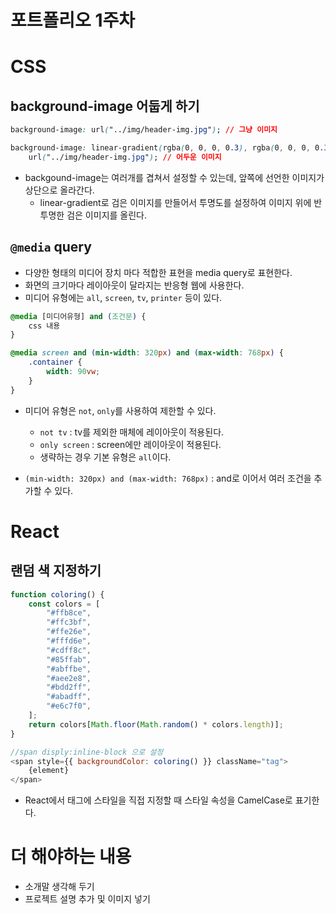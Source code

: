 # 포트폴리오 1주차

# CSS

## background-image 어둡게 하기

```css
background-image: url("../img/header-img.jpg"); // 그냥 이미지

background-image: linear-gradient(rgba(0, 0, 0, 0.3), rgba(0, 0, 0, 0.3)),
    url("../img/header-img.jpg"); // 어두운 이미지
```

-   backgound-image는 여러개를 겹쳐서 설정할 수 있는데, 앞쪽에 선언한 이미지가 상단으로 올라간다.
    -   linear-gradient로 검은 이미지를 만들어서 투명도를 설정하여 이미지 위에 반투명한 검은 이미지를 올린다.

## `@media` query

-   다양한 형태의 미디어 장치 마다 적합한 표현을 media query로 표현한다.
-   화면의 크기마다 레이아웃이 달라지는 반응형 웹에 사용한다.
-   미디어 유형에는 `all`, `screen`, `tv`, `printer` 등이 있다.

```css
@media [미디어유형] and (조건문) {
    css 내용
}

@media screen and (min-width: 320px) and (max-width: 768px) {
    .container {
        width: 90vw;
    }
}

```

-   미디어 유형은 `not`, `only`를 사용하여 제한할 수 있다.

    -   `not tv` : tv를 제외한 매체에 레이아웃이 적용된다.
    -   `only screen` : screen에만 레이아웃이 적용된다.
    -   생략하는 경우 기본 유형은 `all`이다.

-   `(min-width: 320px) and (max-width: 768px)` : and로 이어서 여러 조건을 추가할 수 있다.

# React

## 랜덤 색 지정하기

```js
function coloring() {
    const colors = [
        "#ffb8ce",
        "#ffc3bf",
        "#ffe26e",
        "#fffd6e",
        "#cdff8c",
        "#85ffab",
        "#abffbe",
        "#aee2e8",
        "#bdd2ff",
        "#abadff",
        "#e6c7f0",
    ];
    return colors[Math.floor(Math.random() * colors.length)];
}
```

```js
//span disply:inline-block 으로 설정
<span style={{ backgroundColor: coloring() }} className="tag">
    {element}
</span>
```

-   React에서 태그에 스타일을 직접 지정할 때 스타일 속성을 CamelCase로 표기한다.

# 더 해야하는 내용

-   소개말 생각해 두기
-   프로젝트 설명 추가 및 이미지 넣기
